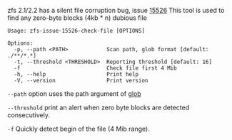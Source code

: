 
zfs 2.1/2.2 has a silent file corruption bug, issue [15526](https://github.com/openzfs/zfs/issues/15526) This tool is used to find any zero-byte blocks (4kb * n) dubious file

```
Usage: zfs-issue-15526-check-file [OPTIONS]

Options:
  -p, --path <PATH>            Scan path, glob format [default: ./**/*.*]
  -t, --threshold <THRESHOLD>  Reporting threshold [default: 16]
  -f                           Check file first 4 Mib
  -h, --help                   Print help
  -V, --version                Print version
```

`--path` option uses the path argument of [glob](https://crates.io/crates/glob)

`--threshold` print an alert when zero byte blocks are detected consecutively.

`-f` Quickly detect begin of the file (4 Mib range).
